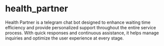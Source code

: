 # health_partner
Health Partner is a telegram chat bot designed to enhance waiting time efficiency and provide personalized support throughout the entire service process. With quick responses and continuous assistance, it helps manage inquiries and optimize the user experience at every stage.